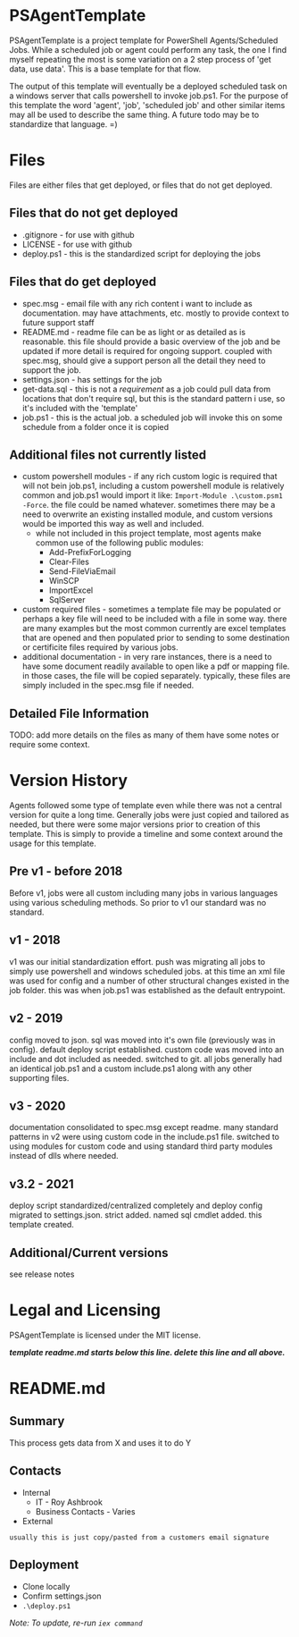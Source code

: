 # PSAgentTemplate
PSAgentTemplate is a project template for PowerShell Agents/Scheduled Jobs. While a scheduled job or agent could perform any task, the one I find myself repeating the most is some variation on a 2 step process of 'get data, use data'. This is a base template for that flow.

The output of this template will eventually be a deployed scheduled task on a windows server that calls powershell to invoke job.ps1. For the purpose of this template the word 'agent', 'job', 'scheduled job' and other similar items may all be used to describe the same thing. A future todo may be to standardize that language. =)

# Files
Files are either files that get deployed, or files that do not get deployed.

## Files that do not get deployed
- .gitignore - for use with github
- LICENSE - for use with github
- deploy.ps1 - this is the standardized script for deploying the jobs

## Files that do get deployed
- spec.msg - email file with any rich content i want to include as documentation. may have attachments, etc. mostly to provide context to future support staff
- README.md - readme file can be as light or as detailed as is reasonable. this file should provide a basic overview of the job and be updated if more detail is required for ongoing support. coupled with spec.msg, should give a support person all the detail they need to support the job.
- settings.json - has settings for the job
- get-data.sql - this is not a *requirement* as a job could pull data from locations that don't require sql, but this is the standard pattern i use, so it's included with the 'template'
- job.ps1 - this is the actual job. a scheduled job will invoke this on some schedule from a folder once it is copied

## Additional files not currently listed
- custom powershell modules - if any rich custom logic is required that will not bein job.ps1, including a custom powershell module is relatively common and job.ps1 would import it like: `Import-Module .\custom.psm1 -Force`. the file could be named whatever. sometimes there may be a need to overwrite an existing installed module, and custom versions would be imported this way as well and included.
  - while not included in this project template, most agents make common use of the following public modules:
    - Add-PrefixForLogging
    - Clear-Files
    - Send-FileViaEmail
    - WinSCP
    - ImportExcel
    - SqlServer
- custom required files - sometimes a template file may be populated or perhaps a key file will need to be included with a file in some way. there are many examples but the most common currently are excel templates that are opened and then populated prior to sending to some destination or certificite files required by various jobs.
- additional documentation - in very rare instances, there is a need to have some document readily available to open like a pdf or mapping file. in those cases, the file will be copied separately. typically, these files are simply included in the spec.msg file if needed.

## Detailed File Information
TODO: add more details on the files as many of them have some notes or require some context.

# Version History
Agents followed some type of template even while there was not a central version for quite a long time. Generally jobs were just copied and tailored as needed, but there were some major versions prior to creation of this template. This is simply to provide a timeline and some context around the usage for this template.
## Pre v1 - before 2018 
Before v1, jobs were all custom including many jobs in various languages using various scheduling methods. So prior to v1 our standard was no standard.
## v1 - 2018
v1 was our initial standardization effort. push was migrating all jobs to simply use powershell and windows scheduled jobs. at this time an xml file was used for config and a number of other structural changes existed in the job folder. this was when job.ps1 was established as the default entrypoint.
## v2 - 2019
config moved to json. sql was moved into it's own file (previously was in config). default deploy script established. custom code was moved into an include and dot included as needed. switched to git. all jobs generally had an identical job.ps1 and a custom include.ps1 along with any other supporting files.
## v3 - 2020
documentation consolidated to spec.msg except readme. many standard patterns in v2 were using custom code in the include.ps1 file. switched to using modules for custom code and using standard third party modules instead of dlls where needed.
## v3.2 - 2021
deploy script standardized/centralized completely and deploy config migrated to settings.json. strict added. named sql cmdlet added. this template created.
## Additional/Current versions
see release notes
# Legal and Licensing
PSAgentTemplate is licensed under the MIT license.


__*template readme.md starts below this line. delete this line and all above.*__
# README.md

## Summary

This process gets data from X and uses it to do Y

## Contacts

- Internal
  - IT - Roy Ashbrook
  - Business Contacts - Varies
- External

```
usually this is just copy/pasted from a customers email signature
```

## Deployment

- Clone locally
- Confirm settings.json
- `.\deploy.ps1`
  
_Note: To update, re-run `iex command`_